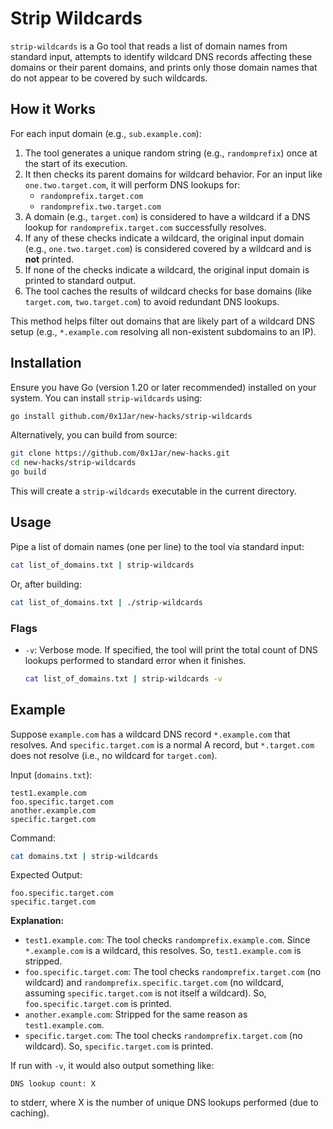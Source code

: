 # Strip Wildcards

`strip-wildcards` is a Go tool that reads a list of domain names from standard input, attempts to identify wildcard DNS records affecting these domains or their parent domains, and prints only those domain names that do not appear to be covered by such wildcards.

## How it Works

For each input domain (e.g., `sub.example.com`):
1.  The tool generates a unique random string (e.g., `randomprefix`) once at the start of its execution.
2.  It then checks its parent domains for wildcard behavior. For an input like `one.two.target.com`, it will perform DNS lookups for:
    -   `randomprefix.target.com`
    -   `randomprefix.two.target.com`
3.  A domain (e.g., `target.com`) is considered to have a wildcard if a DNS lookup for `randomprefix.target.com` successfully resolves.
4.  If any of these checks indicate a wildcard, the original input domain (e.g., `one.two.target.com`) is considered covered by a wildcard and is **not** printed.
5.  If none of the checks indicate a wildcard, the original input domain is printed to standard output.
6.  The tool caches the results of wildcard checks for base domains (like `target.com`, `two.target.com`) to avoid redundant DNS lookups.

This method helps filter out domains that are likely part of a wildcard DNS setup (e.g., `*.example.com` resolving all non-existent subdomains to an IP).

## Installation

Ensure you have Go (version 1.20 or later recommended) installed on your system. You can install `strip-wildcards` using:

```bash
go install github.com/0x1Jar/new-hacks/strip-wildcards
```
Alternatively, you can build from source:
```bash
git clone https://github.com/0x1Jar/new-hacks.git
cd new-hacks/strip-wildcards
go build
```
This will create a `strip-wildcards` executable in the current directory.

## Usage

Pipe a list of domain names (one per line) to the tool via standard input:

```bash
cat list_of_domains.txt | strip-wildcards
```

Or, after building:
```bash
cat list_of_domains.txt | ./strip-wildcards
```

### Flags

-   `-v`: Verbose mode. If specified, the tool will print the total count of DNS lookups performed to standard error when it finishes.
    ```bash
    cat list_of_domains.txt | strip-wildcards -v
    ```

## Example

Suppose `example.com` has a wildcard DNS record `*.example.com` that resolves.
And `specific.target.com` is a normal A record, but `*.target.com` does not resolve (i.e., no wildcard for `target.com`).

Input (`domains.txt`):
```
test1.example.com
foo.specific.target.com
another.example.com
specific.target.com
```

Command:
```bash
cat domains.txt | strip-wildcards
```

Expected Output:
```
foo.specific.target.com
specific.target.com
```

**Explanation:**
-   `test1.example.com`: The tool checks `randomprefix.example.com`. Since `*.example.com` is a wildcard, this resolves. So, `test1.example.com` is stripped.
-   `foo.specific.target.com`: The tool checks `randomprefix.target.com` (no wildcard) and `randomprefix.specific.target.com` (no wildcard, assuming `specific.target.com` is not itself a wildcard). So, `foo.specific.target.com` is printed.
-   `another.example.com`: Stripped for the same reason as `test1.example.com`.
-   `specific.target.com`: The tool checks `randomprefix.target.com` (no wildcard). So, `specific.target.com` is printed.

If run with `-v`, it would also output something like:
```
DNS lookup count: X
```
to stderr, where X is the number of unique DNS lookups performed (due to caching).
